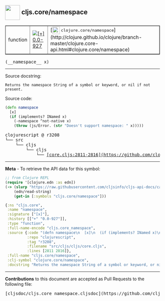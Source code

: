 ## <img width="48px" valign="middle" src="http://i.imgur.com/Hi20huC.png"> cljs.core/namespace

 <table border="1">
<tr>

<td>function</td>
<td><a href="https://github.com/cljsinfo/cljs-api-docs/tree/0.0-927"><img valign="middle" alt="[+] 0.0-927" src="https://img.shields.io/badge/+-0.0--927-lightgrey.svg"></a> </td>
<td>
[<img height="24px" valign="middle" src="http://i.imgur.com/1GjPKvB.png"> <samp>clojure.core/namespace</samp>](http://clojure.github.io/clojure/branch-master/clojure.core-api.html#clojure.core/namespace)
</td>
</tr>
</table>

 <samp>
(__namespace__ x)<br>
</samp>

---




Source docstring:

```
Returns the namespace String of a symbol or keyword, or nil if not present.
```

Source code:

```clj
(defn namespace
  [x]
  (if (implements? INamed x)
    (-namespace ^not-native x)
    (throw (js/Error. (str "Doesn't support namespace: " x)))))
```

 <pre>
clojurescript @ r3208
└── src
    └── cljs
        └── cljs
            └── <ins>[core.cljs:2811-2816](https://github.com/clojure/clojurescript/blob/r3208/src/cljs/cljs/core.cljs#L2811-L2816)</ins>
</pre>


---

__Meta__ - To retrieve the API data for this symbol:

```clj
;; from Clojure REPL
(require '[clojure.edn :as edn])
(-> (slurp "https://raw.githubusercontent.com/cljsinfo/cljs-api-docs/catalog/cljs-api.edn")
    (edn/read-string)
    (get-in [:symbols "cljs.core/namespace"]))
```

```clj
{:ns "cljs.core",
 :name "namespace",
 :signature ["[x]"],
 :history [["+" "0.0-927"]],
 :type "function",
 :full-name-encode "cljs.core_namespace",
 :source {:code "(defn namespace\n  [x]\n  (if (implements? INamed x)\n    (-namespace ^not-native x)\n    (throw (js/Error. (str \"Doesn't support namespace: \" x)))))",
          :repo "clojurescript",
          :tag "r3208",
          :filename "src/cljs/cljs/core.cljs",
          :lines [2811 2816]},
 :full-name "cljs.core/namespace",
 :clj-symbol "clojure.core/namespace",
 :docstring "Returns the namespace String of a symbol or keyword, or nil if not present."}

```

---

__Contributions__ to this document are accepted as Pull Requests to the following file:

 <pre>
[cljsdoc/cljs.core_namespace.cljsdoc](https://github.com/cljsinfo/cljs-api-docs/blob/master/cljsdoc/cljs.core_namespace.cljsdoc)
</pre>

